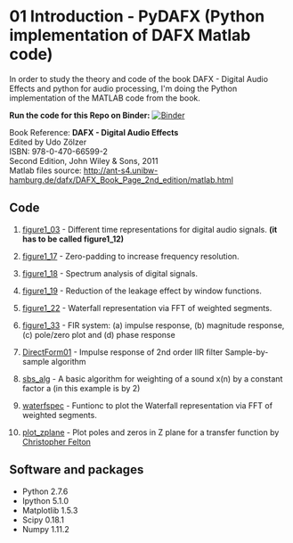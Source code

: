 01 Introduction - PyDAFX (Python implementation of DAFX Matlab code)
========================================================== 

In order to study the theory and code of the book DAFX - Digital Audio Effects and python for audio processing,
I'm doing the Python implementation of the MATLAB code from the book.

<b>Run the code for this Repo on Binder:</b> [![Binder](http://mybinder.org/badge.svg)](http://mybinder.org:/repo/joserzapata/pydafx)

Book Reference:
<b>DAFX - Digital Audio Effects</b> <br>
Edited by Udo Zölzer<br>
ISBN: 978-0-470-66599-2<br>
Second Edition, John Wiley & Sons, 2011<br>
Matlab files source: http://ant-s4.unibw-hamburg.de/dafx/DAFX_Book_Page_2nd_edition/matlab.html

Code
--------
1. [figure1_03](figure1_03.ipynb) - Different time representations for digital audio signals. **(it has to be called figure1_12)**
 	
2. [figure1_17](figure1_17.ipynb) - Zero-padding to increase frequency resolution.

3. [figure1_18](figure1_18.ipynb) - Spectrum analysis of digital signals.
 
4. [figure1_19](figure1_19.ipynb) - Reduction of the leakage effect by window functions.

5. [figure1_22](figure1_22.ipynb) - Waterfall representation via FFT of weighted segments.
 	
6. [figure1_33](figure1_33.ipynb) - FIR system: (a) impulse response, (b) magnitude response, (c) pole/zero plot and (d) phase response
 	
7. [DirectForm01](DirectForm01.ipynb) - Impulse response of 2nd order IIR filter Sample-by-sample algorithm

8. [sbs_alg](sbs_alg.ipynb) - A basic algorithm for weighting of a sound x(n) by a constant factor a (in this example is by 2)

9. [waterfspec](waterfspec.py) - Funtionc to plot the Waterfall representation via FFT of weighted segments.
 	
10. [plot_zplane](plot_zplane.py) - Plot poles and zeros in Z plane for a transfer function by [Christopher Felton](https://gist.github.com/endolith/4625838)
 	

Software and packages
---------------------
- Python 2.7.6
- Ipython 5.1.0
- Matplotlib 1.5.3
- Scipy 0.18.1
- Numpy 1.11.2
